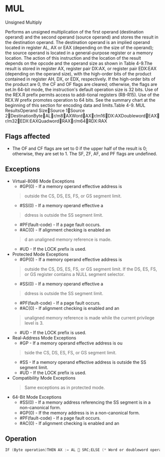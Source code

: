 # MUL

Unsigned Multiply

Performs an unsigned multiplication of the first operand (destination operand) and the second operand (source operand) and stores the result in the destination operand.
The destination operand is an implied operand located in register AL, AX or EAX (depending on the size of the operand); the source operand is located in a general-purpose register or a memory location.
The action of this instruction and the location of the result depends on the opcode and the operand size as shown in Table 4-9.The result is stored in register AX, register pair DX:AX, or register pair EDX:EAX (depending on the operand size), with the high-order bits of the product contained in register AH, DX, or EDX, respectively.
If the high-order bits of the product are 0, the CF and OF flags are cleared; otherwise, the flags are set.In 64-bit mode, the instruction's default operation size is 32 bits.
Use of the REX.R prefix permits access to addi-tional registers (R8-R15).
Use of the REX.W prefix promotes operation to 64 bits.
See the summary chart at the beginning of this section for encoding data and limits.Table 4-9.
 MUL ResultsOperand SizeSource 1Source 2DestinationByteALr/m8AXWordAXr/m16DX:AXDoublewordEAXr/m32EDX:EAXQuadwordRAXr/m64RDX:RAX

## Flags affected

- The OF and CF flags are set to 0 if the upper half of the result is 0; otherwise, they are set to 1. The SF, ZF, AF, and PF flags are undefined.

## Exceptions

- Virtual-8086 Mode Exceptions
  - #GP(0) - If a memory operand effective address is
  > outside the CS, DS, ES, FS, or GS segment limit.
  - #SS(0) - If a memory operand effective a
  > ddress is outside the SS segment limit.
  - #PF(fault-code) - If a page fault occurs.
  - #AC(0) - If alignment checking is enabled an
  > d an unaligned memory reference is made.
  - #UD - If the LOCK prefix is used.
- Protected Mode Exceptions
  - #GP(0) - If a memory operand effective address is
  > outside the CS, DS, ES, FS, or GS segment limit.
  > If the DS, ES, FS, or GS register contains a NULL segment selector.
  - #SS(0) - If a memory operand effective a
  > ddress is outside the SS segment limit.
  - #PF(fault-code) - If a page fault occurs.
  - #AC(0) - If alignment checking is enabled and an
  > unaligned memory reference is made while the 
  > current privilege level is 3.
  - #UD - If the LOCK prefix is used.
- Real-Address Mode Exceptions
  - #GP - If a memory operand effective address is ou
  > tside the CS, DS, ES, FS, or GS segment limit.
  - #SS - If a memory operand effective address is outside the SS segment limit.
  - #UD - If the LOCK prefix is used.
- Compatibility Mode Exceptions
  > Same exceptions as in protected mode.
- 64-Bit Mode Exceptions
  - #SS(0) - If a memory address referencing the SS segment is in a non-canonical form.
  - #GP(0) - If the memory address is in a non-canonical form.
  - #PF(fault-code) - If a page fault occurs.
  - #AC(0) - If alignment checking is enabled and an

## Operation

```C
IF (Byte operation)THEN AX := AL  SRC;ELSE (* Word or doubleword operation *) IF OperandSize =16THEN DX:AX := AX  SRC;ELSE IF OperandSize = 32THEN EDX:EAX := EAX  SRC; FI;ELSE (* OperandSize = 64 *)RDX:RAX := RAX FI;FI;
```
